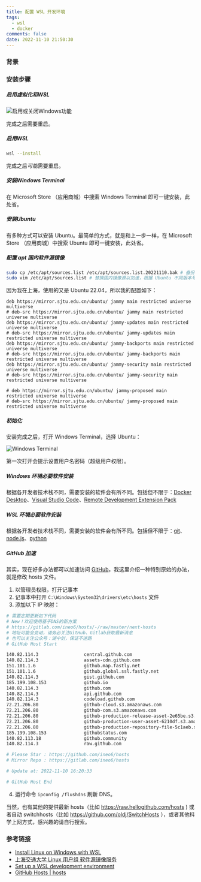 ```yaml
---
title: 配置 WSL 开发环境
tags:
  - wsl
  - docker
comments: false
date: 2022-11-10 21:50:30
---
```


### 背景

### 安装步骤

##### 启用虚拟化和WSL

![启用或关闭Windows功能](/images/setup-wsl-development-environment/turn-on-or-off-windows-features.jpg)

完成之后需要重启。

##### 启用WSL

```sh
wsl --install
```
完成之后*可能*需要重启。

##### 安装Windows Terminal

在 Microsoft Store （应用商城）中搜索 Windows Terminal 即可一键安装，此处省。

##### 安装Ubuntu

有多种方式可以安装 Ubuntu。最简单的方式，就是和上一步一样，在 Microsoft Store （应用商城）中搜索 Ubuntu 即可一键安装，此处省。

##### 配置 apt 国内软件源镜像

``` sh
sudo cp /etc/apt/sources.list /etc/apt/sources.list.20221110.bak # 备份是个好习惯
sudo vim /etc/apt/sources.list # 替换国内镜像源以加速，根据 Ubuntu 不同版本号，选择不同的路径
```

因为我在上海，使用的又是 Ubuntu 22.04，所以我的配置如下：

``` /etc/apt/sources.list
deb https://mirror.sjtu.edu.cn/ubuntu/ jammy main restricted universe multiverse
# deb-src https://mirror.sjtu.edu.cn/ubuntu/ jammy main restricted universe multiverse
deb https://mirror.sjtu.edu.cn/ubuntu/ jammy-updates main restricted universe multiverse
# deb-src https://mirror.sjtu.edu.cn/ubuntu/ jammy-updates main restricted universe multiverse
deb https://mirror.sjtu.edu.cn/ubuntu/ jammy-backports main restricted universe multiverse
# deb-src https://mirror.sjtu.edu.cn/ubuntu/ jammy-backports main restricted universe multiverse
deb https://mirror.sjtu.edu.cn/ubuntu/ jammy-security main restricted universe multiverse
# deb-src https://mirror.sjtu.edu.cn/ubuntu/ jammy-security main restricted universe multiverse

# deb https://mirror.sjtu.edu.cn/ubuntu/ jammy-proposed main restricted universe multiverse
# deb-src https://mirror.sjtu.edu.cn/ubuntu/ jammy-proposed main restricted universe multiverse
```

##### 初始化

安装完成之后，打开 Windows Terminal，选择 Ubuntu：

![Windows Terminal](/images/setup-wsl-development-environment/windows-terminal.jpg)

第一次打开会提示设置用户名密码（超级用户权限）。

##### Windows 环境必要软件安装

根据各开发者技术栈不同，需要安装的软件会有所不同。包括但不限于：[Docker Desktop](https://www.docker.com/products/docker-desktop/)、[Visual Studio Code](https://code.visualstudio.com)、[Remote Development Extension Pack](https://marketplace.visualstudio.com/items?itemName=ms-vscode-remote.vscode-remote-extensionpack)

##### WSL 环境必要软件安装

根据各开发者技术栈不同，需要安装的软件会有所不同。包括但不限于：[git](https://git-scm.com/download/linux)、[node.js](https://nodejs.org)、[python](https://www.python.org/downloads/)


##### GitHub 加速

其实，现在好多办法都可以加速访问 [GitHub](https://github.com)，我这里介绍一种特别原始的办法，就是修改 hosts 文件。

1. 以管理员权限，打开记事本
2. 记事本中打开 `C:\Windows\System32\drivers\etc\hosts` 文件
3. 添加以下 IP 映射：
```sh
# 需要定期更新如下代码
# New！欢迎使用基于DNS的新方案
# https://gitlab.com/ineo6/hosts/-/raw/master/next-hosts
# 地址可能会变动，请务必关注GitHub、Gitlab获取最新消息
# 也可以关注公众号：湖中剑，保证不迷路
# GitHub Host Start

140.82.114.3                 central.github.com
140.82.114.3                 assets-cdn.github.com
151.101.1.6                  github.map.fastly.net
151.101.1.6                  github.global.ssl.fastly.net
140.82.114.3                 gist.github.com
185.199.108.153              github.io
140.82.114.3                 github.com
140.82.114.3                 api.github.com
140.82.114.3                 codeload.github.com
72.21.206.80                 github-cloud.s3.amazonaws.com
72.21.206.80                 github-com.s3.amazonaws.com
72.21.206.80                 github-production-release-asset-2e65be.s3.amazonaws.com
72.21.206.80                 github-production-user-asset-6210df.s3.amazonaws.com
72.21.206.80                 github-production-repository-file-5c1aeb.s3.amazonaws.com
185.199.108.153              githubstatus.com
140.82.113.18                github.community
140.82.114.3                 raw.github.com

# Please Star : https://github.com/ineo6/hosts
# Mirror Repo : https://gitlab.com/ineo6/hosts

# Update at: 2022-11-10 16:20:33

# GitHub Host End
```
4. 运行命令 `ipconfig /flushdns` 刷新 DNS。

当然，也有其他的提供最新 hosts（比如 https://raw.hellogithub.com/hosts ) 或者自动 switchhosts（比如 https://github.com/oldj/SwitchHosts ），或者其他科学上网方式，感兴趣的请自行搜索。

### 参考链接

- [<i class="fa fa-windows" aria-hidden="true"></i>Install Linux on Windows with WSL](https://learn.microsoft.com/en-us/windows/wsl/install)
- [上海交通大学 Linux 用户组 软件源镜像服务](https://mirrors.sjtug.sjtu.edu.cn/docs/ubuntu)
- [<i class="fa fa-windows" aria-hidden="true"></i>Set up a WSL development environment](https://learn.microsoft.com/en-us/windows/wsl/setup/environment)
- [<i class="fa fa-github" aria-hidden="true"></i>GitHub Hosts | hosts](https://ineo6.github.io/hosts/)
